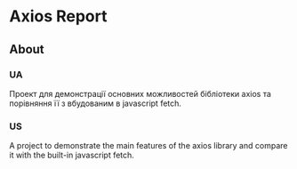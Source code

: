 # Axios Report

## About

### UA
Проект для демонстрації основних можливостей бібліотеки axios та порівняння її з вбудованим в javascript fetch.

### US
A project to demonstrate the main features of the axios library and compare it with the built-in javascript fetch.

